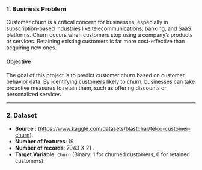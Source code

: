 ### **1. Business Problem**
Customer churn is a critical concern for businesses, especially in subscription-based industries like telecommunications, banking, and SaaS platforms. Churn occurs when customers stop using a company’s products or services. Retaining existing customers is far more cost-effective than acquiring new ones.

#### **Objective**
The goal of this project is to predict customer churn based on customer behavior data. By identifying customers likely to churn, businesses can take proactive measures to retain them, such as offering discounts or personalized services.

---

### **2. Dataset**
- **Source** : (https://www.kaggle.com/datasets/blastchar/telco-customer-churn).
- **Number of features**: 19
- **Number of records**: 7043 X 21 .
- **Target Variable**: `Churn` (Binary: 1 for churned customers, 0 for retained customers).
